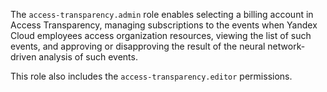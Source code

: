 The `access-transparency.admin` role enables selecting a billing account in Access Transparency, managing subscriptions to the events when Yandex Cloud employees access organization resources, viewing the list of such events, and approving or disapproving the result of the neural network-driven analysis of such events.

This role also includes the `access-transparency.editor` permissions.
